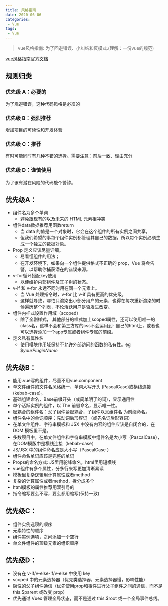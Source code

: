 ```yaml
---
title: 风格指南
date: 2020-06-06
categories:
 - Vue
tags:
 - Vue
---
```

> vue风格指南: 为了回避错误、小纠结和反模式.(理解：一份vue的规范)<br>

[vue风格指南官方文档](https://cn.vuejs.org/v2/style-guide/#%E8%A7%84%E5%88%99%E5%BD%92%E7%B1%BB)

## 规则归类

### 优先级 A：必要的
为了规避错误，这种代码风格是必须的

### 优先级 B：强烈推荐
增加项目的可读性和开发体验

### 优先级 C：推荐
有时可能同时有几种不错的选择。需要注意：前后一致、理由充分

### 优先级 D：谨慎使用
为了该有潜在风险的代码敲个警钟。

## 优先级A：
  - 组件名为多个单词
    - 避免跟现有的以及未来的 HTML 元素相冲突
  - 组件data数据推荐用函数return
    - 当 data 的值是一个对象时，它会在这个组件的所有实例之间共享，
    - 但我们希望的事每个组件实例都管理其自己的数据，所以每个实例必须生成一个独立的数据对象。
  - Prop 定义应该尽量详细。
    - 易看懂组件的用法；
    - 在开发环境下，如果向一个组件提供格式不正确的 prop，Vue 将会告警，以帮助你捕获潜在的错误来源。
  - v-for循环搭配key使用
    - 以便维护内部组件及其子树的状态。
  - v-if 和 v-for 永远不同时用在同一个元素上。
    - 当 Vue 处理指令时，v-for 比 v-if 具有更高的优先级，
    - 这样就导致，哪怕只渲染出小部分用户的元素，也得在每次重新渲染的时候遍历整个列表，不论活跃用户是否发生改变。
  - 组件内样式设置作用域（scoped）
    - 除了全剧样式， 其他部分的样式加上scoped属性，还可以使用唯一的class名，这样不会和第三方库的css不会运用到- 自己的html上，或者也可以选择添加一个app专属或者组件专属的前缀。
  - 定义私有属性名
    - 使用模块作用域保持不允许外部访问的函数的私有性。eg $_yourPluginName_

## 优先级B：
  - 能用.vue写的组件，尽量不用vue.component
  - 单文件组件的文件名风格统一，单词大写开头 (PascalCase)或横线连接 (kebab-case)。
  - 基础组建命名，Base前缀开头（或简单明了的词），显示通用性
  - 单个活跃实例的组件，以 The 前缀命名，显示唯一性。
  - 密耦合的组件名：父子组件紧密耦合，子组件以父组件名 为前缀命名。
  - 组件名中的单词顺序：先动词后形容词 （或先名词后形容词）
  - 在单文件组件、字符串模板和 JSX 中没有内容的组件应该是自闭合的，在 DOM 模板里不是。
  - 多数项目中，在单文件组件和字符串模版中组件名是大小写（PascalCase），在DOM模版中是横线连接（kebab-case）
  - JS/JSX 中的组件命名应是大小写（PascalCase ）
  - 组件命名单词应该是完整的单词
  - Props的命名方式: JS里用驼峰命名，html里用短横线
  - vue组件有多个属性，分多行来写更加清晰易读
  - 模板里复杂逻辑用计算属性或者method
  - 复杂的计算属性或者method，拆分成多个
  - html模板的属性推荐用双引号的
  - 指令缩写要么不写，要么都用缩写(保持一致)

## 优先级C：
  - 组件实例选项的顺序
  - 元素特性的顺序
  - 组件实例选项，之间添加一个空行
  - 单文件组件的顶级元素的组织顺序

## 优先级D：
  - 没有在 v-if/v-else-if/v-else 中使用 key
  - scoped 中的元素选择器（优先类选择器，元素选择器慢，影响性能）
  - 隐性的父子组件通信（优先使用prop和事件进行父子组件之间的通信，而不是 this.$parent 或改变 prop）
  - 优先通过 Vuex 管理全局状态，而不是通过 this.$root 或一个全局事件总线。

